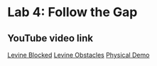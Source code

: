 # Lab 4: Follow the Gap

## YouTube video link
[Levine Blocked](https://youtu.be/EMpzCcxTTqs)
[Levine Obstacles](https://youtu.be/ANCEFxZxZQ4)
[Physical Demo](https://www.youtube.com/shorts/1Jey521MJNQ)
